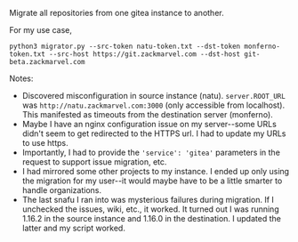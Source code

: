 Migrate all repositories from one gitea instance to another.

For my use case,

```
python3 migrator.py --src-token natu-token.txt --dst-token monferno-token.txt --src-host https://git.zackmarvel.com --dst-host git-beta.zackmarvel.com
```


Notes:

- Discovered misconfiguration in source instance (natu). `server.ROOT_URL` was `http://natu.zackmarvel.com:3000` (only accessible from localhost). This manifested as timeouts from the destination server (monferno).
- Maybe I have an nginx configuration issue on my server--some URLs didn't seem to get redirected to the HTTPS url. I had to update my URLs to use https.
- Importantly, I had to provide the `'service': 'gitea'` parameters in the request to support issue migration, etc.
- I had mirrored some other projects to my instance. I ended up only using the migration for my user--it would maybe have to be a little smarter to handle organizations.
- The last snafu I ran into was mysterious failures during migration. If I unchecked the issues, wiki, etc., it worked. It turned out I was running 1.16.2 in the source instance and 1.16.0 in the destination. I updated the latter and my script worked.
